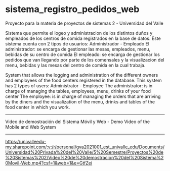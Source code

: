 # sistema_registro_pedidos_web

Proyecto para la materia de proyectos de sistemas 2 - Universidad del Valle

Sistema que permite el logeo y administracion de los distintos duños y empleados de los centros de comida registrados en la base de datos. Este sistema cuenta con 2 tipos de usuarios: Administrador - Empleado El administrador: se encarga de gestionar las mesas, empleados, menu, bebidas de su centro de comida El empleado: se encarga de gestionar los pedidos que van llegando por parte de los comensales y la visualizacion del menu, bebidas y las mesas del centro de comida en la cual trabaja.

System that allows the logging and administration of the different owners and employees of the food centers registered in the database. This system has 2 types of users: Administrator - Employee The administrator: is in charge of managing the tables, employees, menu, drinks of your food center The employee: is in charge of managing the orders that are arriving by the diners and the visualization of the menu, drinks and tables of the food center in which you work.

------------
Video de demostración del Sistema Móvil y Web - Demo Video of the Mobile and Web System

------------

https://univalleedu-my.sharepoint.com/:v:/r/personal/gva2021001_est_univalle_edu/Documents/Universidad%20Privada%20del%20Valle/5%20Semestre/Proyectos%20de%20Sistemas%202/Video%20de%20demostracion%20del%20Sistema%20Movil-Web.mp4?csf=1&web=1&e=GtfZei
